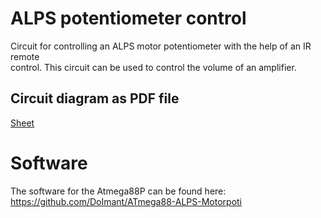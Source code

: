 # ALPS potentiometer control

Circuit for controlling an ALPS motor potentiometer with the help of an IR remote\
control. This circuit can be used to control the volume of an amplifier.

## Circuit diagram as PDF file

[Sheet](https://github.com/DoImant/Stuff/blob/main/ALPS-Drehpoti/ALPS-Potisteuerung.pdf)

# Software

The software for the Atmega88P can be found here: https://github.com/DoImant/ATmega88-ALPS-Motorpoti